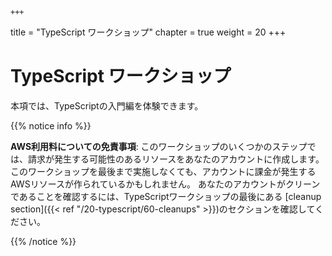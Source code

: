     +++
title = "TypeScript ワークショップ"
chapter = true
weight = 20
+++

# TypeScript ワークショップ

本項では、TypeScriptの入門編を体験できます。

{{% notice info %}}

**AWS利用料についての免責事項**: このワークショップのいくつかのステップでは、請求が発生する可能性のあるリソースをあなたのアカウントに作成します。
このワークショップを最後まで実施しなくても、アカウントに課金が発生するAWSリソースが作られているかもしれません。
あなたのアカウントがクリーンであることを確認するには、TypeScriptワークショップの最後にある
[cleanup section]({{< ref "/20-typescript/60-cleanups" >}})のセクションを確認してください。

{{% /notice %}}
